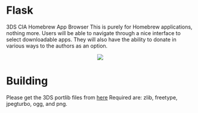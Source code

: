 # Flask
3DS CIA Homebrew App Browser
This is purely for Homebrew applications, nothing more.
Users will be able to navigate through a nice interface to select downloadable apps.
They will also have the ability to donate in various ways to the authors as an option.


<p align="center">
    <img src="http://i.imgur.com/ShuB6XQ.png"></img>
</p>

# Building 
Please get the 3DS portlib files from [here](https://github.com/Cruel/3ds_portlibs?files=1)
Required are: zlib, freetype, jpegturbo, ogg, and png.
